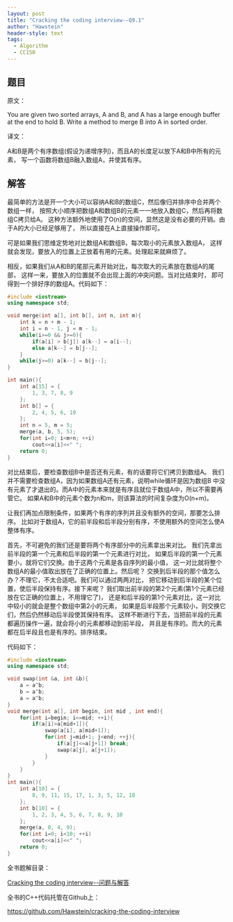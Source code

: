 ```yaml
---
layout: post
title: "Cracking the coding interview--Q9.1"
author: "Hawstein"
header-style: text
tags:
  - Algorithm
  - CC150
---
```


## 题目

原文：

You are given two sorted arrays, A and B, and A has a large enough 
buffer at the end to hold B. Write a method to merge B into A in 
sorted order.

译文：

A和B是两个有序数组(假设为递增序列)，而且A的长度足以放下A和B中所有的元素，
写一个函数将数组B融入数组A，并使其有序。

## 解答

最简单的方法是开一个大小可以容纳A和B的数组C，然后像归并排序中合并两个数组一样，
按照大小顺序把数组A和数组B的元素一一地放入数组C，然后再将数组C拷贝给A。
这种方法额外地使用了O(n)的空间，显然这是没有必要的开销。由于A的大小已经足够用了，
所以直接在A上直接操作即可。

可是如果我们思维定势地对比数组A和数组B，每次取小的元素放入数组A，
这样就会发现，要放入的位置上正放着有用的元素。处理起来就麻烦了。

相反，如果我们从A和B的尾部元素开始对比，每次取大的元素放在数组A的尾部，
这样一来，要放入的位置就不会出现上面的冲突问题。当对比结束时，
即可得到一个排好序的数组A。代码如下：

```cpp
#include <iostream>
using namespace std;

void merge(int a[], int b[], int n, int m){
    int k = n + m - 1;
    int i = n - 1, j = m - 1;
    while(i>=0 && j>=0){
        if(a[i] > b[j]) a[k--] = a[i--];
        else a[k--] = b[j--];
    }
    while(j>=0) a[k--] = b[j--];
}

int main(){
    int a[15] = {
        1, 3, 7, 8, 9
    };
    int b[] = {
        2, 4, 5, 6, 10
    };
    int n = 5, m = 5;
    merge(a, b, 5, 5);
    for(int i=0; i<m+n; ++i)
        cout<<a[i]<<" ";
    return 0;
}
```

对比结束后，要检查数组B中是否还有元素，有的话要将它们拷贝到数组A。
我们并不需要检查数组A，因为如果数组A还有元素，说明while循环是因为数组B
中没有元素了才退出的。而A中的元素本来就是有序且就位于数组A中，所以不需要再管它。
如果A和B中的元素个数为n和m，则该算法的时间复杂度为O(n+m)。

让我们再加点限制条件，如果两个有序的序列并且没有额外的空间，那要怎么排序。
比如对于数组A，它的前半段和后半段分别有序，不使用额外的空间怎么使A整体有序。

首先，不可避免的我们还是要将两个有序部分中的元素拿出来对比。
我们先拿出前半段的第一个元素和后半段的第一个元素进行对比，
如果后半段的第一个元素要小，就将它们交换。由于这两个元素是各自序列的最小值，
这一对比就将整个数组A的最小值取出放在了正确的位置上。然后呢？
交换到后半段的那个值怎么办？不理它，不太合适吧。我们可以通过两两对比，
把它移动到后半段的某个位置，使后半段保持有序。接下来呢？
我们取出前半段的第2个元素(第1个元素已经放在它正确的位置上，不用理它了)，
还是和后半段的第1个元素对比，这一对比中较小的就会是整个数组中第2小的元素，
如果是后半段那个元素较小，则交换它们，然后仍然移动后半段使其保持有序。
这样不断进行下去，当把前半段的元素都遍历操作一遍，就会将小的元素都移动到前半段，
并且是有序的。而大的元素都在后半段且也是有序的。排序结束。

代码如下：

```cpp
#include <iostream>
using namespace std;

void swap(int &a, int &b){
    a = a^b;
    b = a^b;
    a = a^b;
}
void merge(int a[], int begin, int mid , int end){
    for(int i=begin; i<=mid; ++i){
        if(a[i]>a[mid+1]){
            swap(a[i], a[mid+1]);
            for(int j=mid+1; j<end; ++j){
                if(a[j]<=a[j+1]) break;
                swap(a[j], a[j+1]);
            }
        }
    }
}
int main(){
    int a[10] = {
        8, 9, 11, 15, 17, 1, 3, 5, 12, 18
    };
    int b[10] = {
        1, 2, 3, 4, 5, 6, 7, 8, 9, 10
    };
    merge(a, 0, 4, 9);
    for(int i=0; i<10; ++i)
        cout<<a[i]<<" ";
    return 0;
}
```

全书题解目录：

[Cracking the coding interview--问题与解答](/2013/03/14/ctci-solutions-contents/)

全书的C++代码托管在Github上：

<https://github.com/Hawstein/cracking-the-coding-interview>


